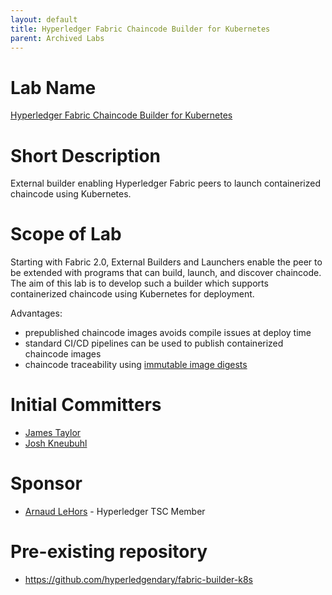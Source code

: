 ```yaml
---
layout: default
title: Hyperledger Fabric Chaincode Builder for Kubernetes
parent: Archived Labs
---
```

# Lab Name
[Hyperledger Fabric Chaincode Builder for Kubernetes](https://github.com/hyperledger-labs/fabric-builder-k8s)

# Short Description
External builder enabling Hyperledger Fabric peers to launch containerized chaincode using Kubernetes.

# Scope of Lab
Starting with Fabric 2.0, External Builders and Launchers enable the peer to be extended with programs that can build, launch, and discover chaincode. The aim of this lab is to develop such a builder which supports containerized chaincode using Kubernetes for deployment.

Advantages:

- prepublished chaincode images avoids compile issues at deploy time
- standard CI/CD pipelines can be used to publish containerized chaincode images
- chaincode traceability using [immutable image digests](https://docs.docker.com/engine/reference/commandline/pull/#pull-an-image-by-digest-immutable-identifier)

# Initial Committers
- [James Taylor](https://github.com/jt-nti)
- [Josh Kneubuhl](https://github.com/jkneubuh)

# Sponsor
- [Arnaud LeHors](https://github.com/lehors)  - Hyperledger TSC Member

# Pre-existing repository
- https://github.com/hyperledgendary/fabric-builder-k8s
